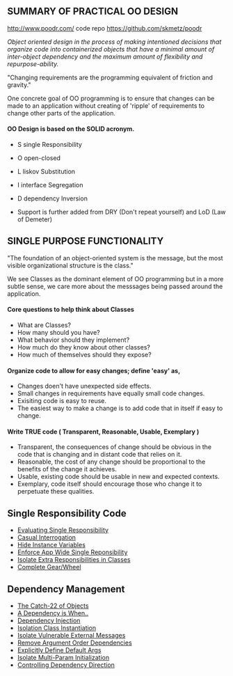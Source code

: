 ## SUMMARY OF PRACTICAL OO DESIGN

http://www.poodr.com/
code repo https://github.com/skmetz/poodr

*Object oriented design in the process of making intentioned decisions that organize code into containerized objects that have a minimal amount of inter-object dependency and the maximum amount of flexibility and repurpose-ability.*

"Changing requirements are the programming equivalent of friction and gravity."

One concrete goal of OO programming is to ensure that changes can be made to an application without creating of 'ripple' of requirements to change other parts of the application.

#### OO Design is based on the SOLID acronym.

- S single Responsibility

- O open-closed

- L liskov Substitution

- I interface Segregation

- D dependency Inversion

- Support is further added from DRY (Don't repeat yourself) and LoD (Law of Demeter)



## SINGLE PURPOSE FUNCTIONALITY

"The foundation of an object-oriented system is the message, but the most visible organizational structure is the class."

We see Classes as the dominant element of OO programming but in a more subtle sense, we care more about the messsages being passed around the application.


#### Core questions to help think about Classes

  * What are Classes?
  * How many should you have?
  * What behavior should they implement?
  * How much do they know about other classes?
  * How much of themselves should they expose?

#### Organize code to allow for easy changes; define 'easy' as,

  * Changes doen't have unexpected side effects.
  * Small changes in requirements have equally small code changes.
  * Exisiting code is easy to reuse.
  * The easiest way to make a change is to add code that in itself if easy to change.
  
#### Write TRUE code ( Transparent, Reasonable, Usable, Exemplary )

  * Transparent, the consequences of change should be obvious in the code that is changing and in distant code that relies on it.
  * Reasonable, the cost of any change should be proportional to the benefits of the change it achieves.
  * Usable, existing code should be usable in new and expected contexts.
  * Exemplary, code itself should encourage those who change it to perpetuate these qualities.

## Single Responsibility Code

- [Evaluating Single Responsibility][evaluating single resp]
- [Casual Interrogation][casual interrogation]
- [Hide Instance Variables][hide instance variables]
- [Enforce App Wide Single Reponsibility][global single resp]
- [Isolate Extra Responsibilities in Classes][extra responsibilities]
- [Complete Gear/Wheel][Full Gear/Wheel]



## Dependency Management

- [The Catch-22 of Objects][catch22]
- [A Dependency is When..][dependency]
- [Dependency Injection][injection]
- [Isolation Class Instantiation][isolate instances]
- [Isolate Vulnerable External Messages][isolate external messages]
- [Remove Argument Order Dependencies][remove argument order]
- [Explicitly Define Default Args][define default args]
- [Isolate Multi-Param Initialization][multiparam init]
- [Controlling Dependency Direction][dependency direction]



[evaluating single resp]:02-single-responsibility.md#single-responsibility-evaluation
[casual interrogation]:02-single-responsibility.md#evaluating-single-responsibility-via-casual-interrogation
[hide instance variables]:02-single-responsibility.md#hide-instance-variables
[hide data structures]:02-single-responsibility.md#hide-data-structures
[global single resp]:02-single-responsibility.md#enforce-single-responsibility-everywhere
[extra responsibilities]:02-single-responsibility.md#isolate-extra-responsibilities-in-classes
[Full Gear/Wheel]:02-single-responsibility.md#someone-introduces-change

[catch22]:03-dependency-management.md#the-catch-22s-of-objects
[dependency]:03-dependency-management.md#a-dependency-occurs-when
[injection]:03-dependency-management.md#inject-dependencies
[isolate instances]:03-dependency-management.md#isolate-instance-creation
[isolate external messages]:03-dependency-management.md#isolate-vulnerable-external-messages
[remove argument order]:03-dependency-management.md#remove-argument-order-dependencies
[define default args]:03-dependency-management.md#explicitly-define-default-values
[multiparam init]:03-dependency-management.md#isolate-multiparameter-initialization
[dependency direction]:03-dependency-management.md#dependency-direction-reversal